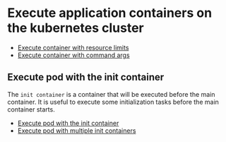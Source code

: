 # Execute application containers on the kubernetes cluster

- [Execute container with resource limits](./src/pod-with-resource-limits.yaml)
- [Execute container with command args](./src/pod-with-start-command.yaml)

## Execute pod with the init container

The `init container` is a container that will be executed before the main container. It is useful to execute some initialization tasks before the main container starts.

- [Execute pod with the init container](./src/pod-with-init-container.yml)
- [Execute pod with multiple init containers](./src/pod-with-multiple-init-containers.yaml)
